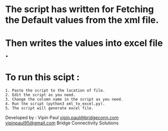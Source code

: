 # The script has written for Fetching the Default values from the xml file.

# Then writes the values into excel file . 

# To run this scipt :
	1. Paste the script to the location of file.
	2. Edit the script as you need.
	3. Change the column name in the script as you need.
	4. Run the script (python3 xml_to_excel.py).
	5. The script will generate excel file.


Developed by : Vipin Paul 
vipin.paul@bridgeconn.com 
vipinpaul95@gmail.com
Bridge Connectivity Solutions
